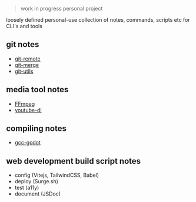 > work in progress personal project

loosely defined personal-use collection of notes, commands, scripts etc for CLI's and tools

## git notes
- [git-remote](git-fork-remote.sh)
- [git-merge](./git-merge/merge.sh)
- [git-utils](./git-merge/utils.sh)

## media tool notes

- [FFmpeg](ffmpeg.md)
- [youtube-dl](youtube-dl.md)

## compiling notes

- [gcc-godot](gcc-godot.md)

## web development build script notes

- config (Vitejs, TailwindCSS, Babel)
- deploy (Surge.sh)
- test (a11y)
- document (JSDoc)
